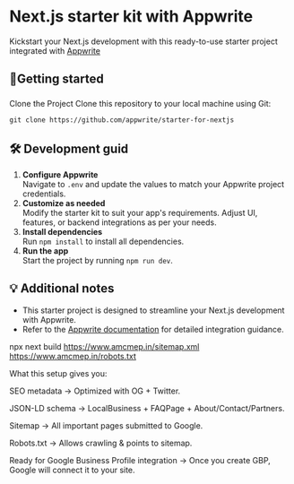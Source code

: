 # Next.js starter kit with Appwrite

Kickstart your Next.js development with this ready-to-use starter project integrated with [Appwrite](https://www.appwrite.io)

## 🚀Getting started

###
Clone the Project
Clone this repository to your local machine using Git:

`git clone https://github.com/appwrite/starter-for-nextjs`

## 🛠️ Development guid
1. **Configure Appwrite**<br/>
   Navigate to `.env` and update the values to match your Appwrite project credentials.
2. **Customize as needed**<br/>
   Modify the starter kit to suit your app's requirements. Adjust UI, features, or backend
   integrations as per your needs.
3. **Install dependencies**<br/>
   Run `npm install` to install all dependencies.
4. **Run the app**<br/>
   Start the project by running `npm run dev`.

## 💡 Additional notes
- This starter project is designed to streamline your Next.js development with Appwrite.
- Refer to the [Appwrite documentation](https://appwrite.io/docs) for detailed integration guidance.

npx next build 
https://www.amcmep.in/sitemap.xml
https://www.amcmep.in/robots.txt

What this setup gives you:

SEO metadata → Optimized <head> with OG + Twitter.

JSON-LD schema → LocalBusiness + FAQPage + About/Contact/Partners.

Sitemap → All important pages submitted to Google.

Robots.txt → Allows crawling & points to sitemap.

Ready for Google Business Profile integration → Once you create GBP, Google will connect it to your site.